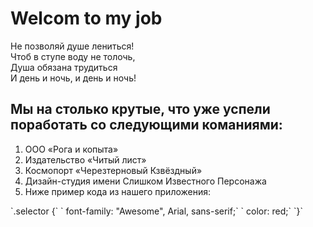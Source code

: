 <!DOCTYPE html>
<html lang="en">
<head>
    <meta charset="UTF-8">
    <meta http-equiv="X-UA-Compatible" content="IE=edge">
    <meta name="viewport" content="width=device-width, initial-scale=1.0">
    <title>Nikolay Zabolotsky</title>
</head>
<body>
    <h1>Welcom to my job</h1>
    <p>Не позволяй душе лениться!<br>Чтоб в ступе воду не толочь,<br>Душа обязана трудиться<br>И день и ночь, и день и ночь!</p>
        <h2>Мы на столько крутые, что уже успели поработать со следующими команиями:</h2>
            <ol>
                <li>ООО «Рога и копыта»</li>
                <li>Издательство «Читый лист»</li>
                <li>Космопорт «Черезтерновый Кзвёздный»</li>
                <li>Дизайн-студия имени Слишком Известного Персонажа</li>
                <li>Ниже пример кода из нашего приложения:</li>
            </ol>
`.selector {`
`  font-family: "Awesome", Arial, sans-serif;`
`  color: red;`
`}`


    
</body>
</html>